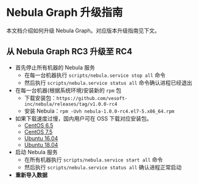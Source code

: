 # Nebula Graph 升级指南

本文档介绍如何升级 Nebula Graph。对应版本升级指南见下文。

## 从 Nebula Graph RC3 升级至 RC4

- 首先停止所有机器的 Nebula 服务
  - 在每一台机器执行 `scripts/nebula.service stop all` 命令
  - 然后执行 `scripts/nebula.service status all` 命令确认进程已经退出
- 在每一台机器(根据系统环境)安装新的 `rpm` 包
  - 下载安装包：`https://github.com/vesoft-inc/nebula/releases/tag/v1.0.0-rc4`
  - 安装 Nebula：`rpm -Uvh nebula-1.0.0-rc4.el7-5.x86_64.rpm`
- 如果下载速度过慢，国内用户可在 OSS 下载对应安装包。
  - [CentOS 6.5](https://nebula-graph.oss-cn-hangzhou.aliyuncs.com/package/1.0.0-rc4/nebula-1.0.0-rc4.el6-5.x86_64.rpm)
  - [CentOS 7.5](https://nebula-graph.oss-cn-hangzhou.aliyuncs.com/package/1.0.0-rc4/nebula-1.0.0-rc4.el7-5.x86_64.rpm)
  - [Ubuntu 16.04](https://nebula-graph.oss-cn-hangzhou.aliyuncs.com/package/1.0.0-rc4/nebula-1.0.0-rc4.ubuntu1604.amd64.deb)
  - [Ubuntu 18.04](https://nebula-graph.oss-cn-hangzhou.aliyuncs.com/package/1.0.0-rc4/nebula-1.0.0-rc4.ubuntu1804.amd64.deb)
- 启动 Nebula 服务
  - 在所有机器执行 `scripts/nebula.service start all` 命令
  - 然后执行 `scripts/nebula.service status all` 确认进程正常启动
- **重新导入数据**

